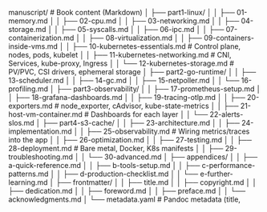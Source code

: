 manuscript/               # Book content (Markdown)
│   ├── part1-linux/
│   │   ├── 01-memory.md
│   │   ├── 02-cpu.md
│   │   ├── 03-networking.md
│   │   ├── 04-storage.md
│   │   ├── 05-syscalls.md
│   │   ├── 06-ipc.md
│   │   ├── 07-containerization.md
│   │   ├── 08-virtualization.md
│   │   ├── 09-containers-inside-vms.md
│   │   ├── 10-kubernetes-essentials.md  # Control plane, nodes, pods, kubelet
│   │   ├── 11-kubernetes-networking.md  # CNI, Services, kube-proxy, Ingress
│   │   └── 12-kubernetes-storage.md     # PV/PVC, CSI drivers, ephemeral storage
│   ├── part2-go-runtime/
│   │   ├── 13-scheduler.md
│   │   ├── 14-gc.md
│   │   ├── 15-netpoller.md
│   │   └── 16-profiling.md
│   ├── part3-observability/
│   │   ├── 17-prometheus-setup.md
│   │   ├── 18-grafana-dashboards.md
│   │   ├── 19-tracing-otlp.md
│   │   ├── 20-exporters.md              # node_exporter, cAdvisor, kube-state-metrics
│   │   ├── 21-host-vm-container.md      # Dashboards for each layer
│   │   └── 22-alerts-slos.md
│   ├── part4-s3-cache/
│   │   ├── 23-architecture.md
│   │   ├── 24-implementation.md
│   │   ├── 25-observability.md          # Wiring metrics/traces into the app
│   │   ├── 26-optimization.md
│   │   ├── 27-testing.md
│   │   ├── 28-deployment.md             # Bare metal, Docker, K8s manifests
│   │   ├── 29-troubleshooting.md
│   │   └── 30-advanced.md
│   ├── appendices/
│   │   ├── a-quick-reference.md
│   │   ├── b-tools-setup.md
│   │   ├── c-performance-patterns.md
│   │   ├── d-production-checklist.md
│   │   └── e-further-learning.md
│   ├── frontmatter/
│   │   ├── title.md
│   │   ├── copyright.md
│   │   ├── dedication.md
│   │   ├── foreword.md
│   │   ├── preface.md
│   │   └── acknowledgments.md
│   └── metadata.yaml        # Pandoc metadata (title, 
